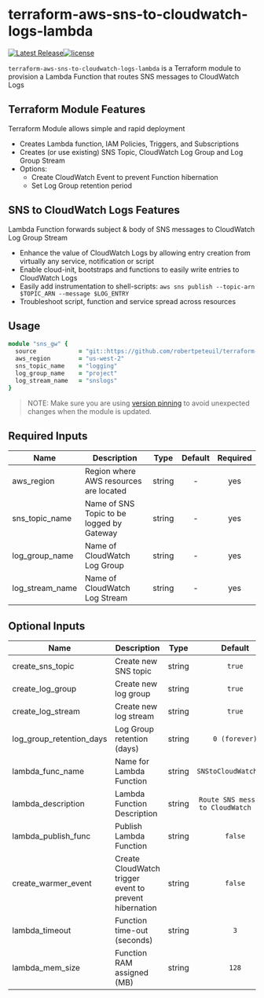 # terraform-aws-sns-to-cloudwatch-logs-lambda

[![Latest Release](https://img.shields.io/github/release/robertpeteuil/terraform-aws-sns-to-cloudwatch-logs-lambda.svg)](https://github.com/robertpeteuil/terraform-aws-sns-to-cloudwatch-logs-lambda)[![license](https://img.shields.io/github/license/robertpeteuil/terraform-aws-sns-to-cloudwatch-logs-lambda.svg?colorB=2067b8)](https://github.com/robertpeteuil/terraform-aws-sns-to-cloudwatch-logs-lambda)

`terraform-aws-sns-to-cloudwatch-logs-lambda` is a Terraform module to provision a Lambda Function that routes SNS messages to CloudWatch Logs

## Terraform Module Features

Terraform Module allows simple and rapid deployment

- Creates Lambda function, IAM Policies, Triggers, and Subscriptions
- Creates (or use existing) SNS Topic, CloudWatch Log Group and Log Group Stream
- Options:
  - Create CloudWatch Event to prevent Function hibernation
  - Set Log Group retention period

## SNS to CloudWatch Logs Features

Lambda Function forwards subject & body of SNS messages to CloudWatch Log Group Stream

- Enhance the value of CloudWatch Logs by allowing entry creation from virtually any service, notification or script
- Enable cloud-init, bootstraps and functions to easily write entries to CloudWatch Logs
- Easily add instrumentation to shell-scripts: `aws sns publish --topic-arn $TOPIC_ARN --message $LOG_ENTRY`
- Troubleshoot script, function and service spread across resources

## Usage

``` ruby
module "sns_gw" {
  source            = "git::https://github.com/robertpeteuil/terraform-aws-sns-to-cloudwatch-logs-lambda?ref=tags/0.1.0"
  aws_region        = "us-west-2"
  sns_topic_name    = "logging"
  log_group_name    = "project"
  log_stream_name   = "snslogs"
}
```

> NOTE: Make sure you are using [version pinning](https://www.terraform.io/docs/modules/usage.html#module-versions) to avoid unexpected changes when the module is updated.

## Required Inputs

| Name | Description | Type | Default | Required |
|------|-------------|:----:|:-----:|:-----:|
| aws_region | Region where AWS resources are located | string | - | yes |
| sns_topic_name | Name of SNS Topic to be logged by Gateway | string | - | yes |
| log_group_name | Name of CloudWatch Log Group | string | - | yes |
| log_stream_name | Name of CloudWatch Log Stream | string | - | yes |

## Optional Inputs

| Name | Description | Type | Default | Required |
|------|-------------|:----:|:-----:|:-----:|
| create_sns_topic | Create new SNS topic | string | `true` | no |
| create_log_group | Create new log group | string | `true` | no |
| create_log_stream | Create new log stream | string | `true` | no |
| log_group_retention_days | Log Group retention (days) | string | `0 (forever)` | no |
| lambda_func_name | Name for Lambda Function | string | `SNStoCloudWatchLogs` | no |
| lambda_description | Lambda Function Description | string | `Route SNS messages to CloudWatch Logs` | no |
| lambda_publish_func | Publish Lambda Function | string | `false` | no |
| create_warmer_event | Create CloudWatch trigger event to prevent hibernation | string | `false` | no |
| lambda_timeout | Function time-out (seconds) | string | `3` | no |
| lambda_mem_size | Function RAM assigned (MB) | string | `128` | no |
